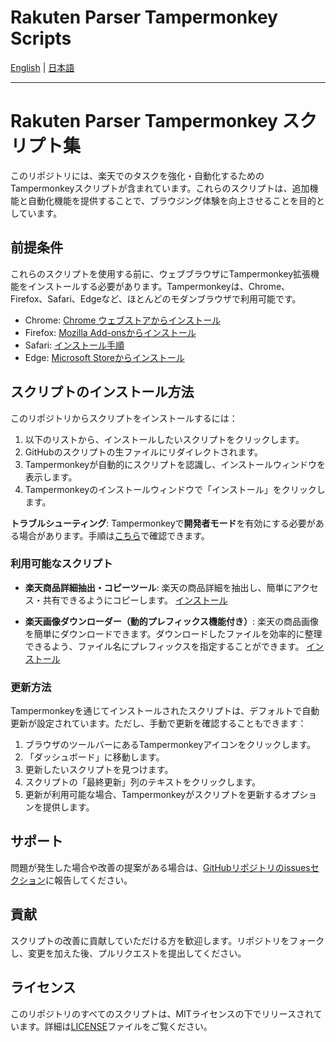# Rakuten Parser Tampermonkey Scripts

[English](README.md) | [日本語](README.ja.md)

---

# Rakuten Parser Tampermonkey スクリプト集

このリポジトリには、楽天でのタスクを強化・自動化するためのTampermonkeyスクリプトが含まれています。これらのスクリプトは、追加機能と自動化機能を提供することで、ブラウジング体験を向上させることを目的としています。

## 前提条件

これらのスクリプトを使用する前に、ウェブブラウザにTampermonkey拡張機能をインストールする必要があります。Tampermonkeyは、Chrome、Firefox、Safari、Edgeなど、ほとんどのモダンブラウザで利用可能です。

- Chrome: [Chrome ウェブストアからインストール](https://chrome.google.com/webstore/detail/tampermonkey/dhdgffkkebhmkfjojejmpbldmpobfkfo)
- Firefox: [Mozilla Add-onsからインストール](https://addons.mozilla.org/ja/firefox/addon/tampermonkey/)
- Safari: [インストール手順](https://www.tampermonkey.net/?browser=safari)
- Edge: [Microsoft Storeからインストール](https://microsoftedge.microsoft.com/addons/detail/tampermonkey/)

## スクリプトのインストール方法

このリポジトリからスクリプトをインストールするには：

1. 以下のリストから、インストールしたいスクリプトをクリックします。
2. GitHubのスクリプトの生ファイルにリダイレクトされます。
3. Tampermonkeyが自動的にスクリプトを認識し、インストールウィンドウを表示します。
4. Tampermonkeyのインストールウィンドウで「インストール」をクリックします。

**トラブルシューティング**:
Tampermonkeyで**開発者モード**を有効にする必要がある場合があります。手順は[こちら](https://www.tampermonkey.net/faq.php?locale=ja#Q209)で確認できます。

### 利用可能なスクリプト

- **楽天商品詳細抽出・コピーツール**: 楽天の商品詳細を抽出し、簡単にアクセス・共有できるようにコピーします。
  [インストール](https://github.com/minyoon/rakuten-parser/raw/main/description-parser.user.js)

- **楽天画像ダウンローダー（動的プレフィックス機能付き）**: 楽天の商品画像を簡単にダウンロードできます。ダウンロードしたファイルを効率的に整理できるよう、ファイル名にプレフィックスを指定することができます。
  [インストール](https://github.com/minyoon/rakuten-parser/raw/main/description-image-downloader.user.js)

### 更新方法

Tampermonkeyを通じてインストールされたスクリプトは、デフォルトで自動更新が設定されています。ただし、手動で更新を確認することもできます：

1. ブラウザのツールバーにあるTampermonkeyアイコンをクリックします。
2. 「ダッシュボード」に移動します。
3. 更新したいスクリプトを見つけます。
4. スクリプトの「最終更新」列のテキストをクリックします。
5. 更新が利用可能な場合、Tampermonkeyがスクリプトを更新するオプションを提供します。

## サポート

問題が発生した場合や改善の提案がある場合は、[GitHubリポジトリのissuesセクション](https://github.com/minyoon/rakuten-parser/issues)に報告してください。

## 貢献

スクリプトの改善に貢献していただける方を歓迎します。リポジトリをフォークし、変更を加えた後、プルリクエストを提出してください。

## ライセンス

このリポジトリのすべてのスクリプトは、MITライセンスの下でリリースされています。詳細は[LICENSE](https://github.com/minyoon/rakuten-parser/blob/main/LICENSE)ファイルをご覧ください。
